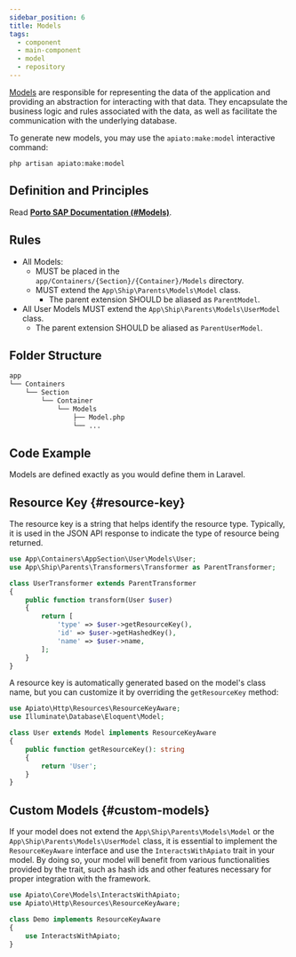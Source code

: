 ```yaml
---
sidebar_position: 6
title: Models
tags:
  - component
  - main-component
  - model
  - repository
---
```


[Models](https://laravel.com/docs/eloquent) are responsible for representing the data of the application
and providing an abstraction for interacting with that data.
They encapsulate the business logic and rules associated with the data,
as well as facilitate the communication with the underlying database.

To generate new models, you may use the `apiato:make:model` interactive command:

```
php artisan apiato:make:model
```

## Definition and Principles

Read [**Porto SAP Documentation (#Models)**](https://mahmoudz.github.io/Porto/docs/category/main-components).

## Rules

- All Models:
  - MUST be placed in the `app/Containers/{Section}/{Container}/Models` directory.
  - MUST extend the `App\Ship\Parents\Models\Model` class.
    - The parent extension SHOULD be aliased as `ParentModel`.
- All User Models MUST extend the `App\Ship\Parents\Models\UserModel` class.
  - The parent extension SHOULD be aliased as `ParentUserModel`.

## Folder Structure

```markdown
app
└── Containers
    └── Section
        └── Container
            └── Models
                ├── Model.php
                └── ...
```

## Code Example
Models are defined exactly as you would define them in Laravel.


## Resource Key {#resource-key}
The resource key is a string that helps identify the resource type.
Typically, it is used in the JSON API response to indicate the type of resource being returned.

```php
use App\Containers\AppSection\User\Models\User;
use App\Ship\Parents\Transformers\Transformer as ParentTransformer;

class UserTransformer extends ParentTransformer
{
    public function transform(User $user)
    {
        return [
            'type' => $user->getResourceKey(),
            'id' => $user->getHashedKey(),
            'name' => $user->name,
        ];
    }
}
```

A resource key is automatically generated based on the model's class name,
but you can customize it by overriding the `getResourceKey` method:

```php
use Apiato\Http\Resources\ResourceKeyAware;
use Illuminate\Database\Eloquent\Model;

class User extends Model implements ResourceKeyAware
{
    public function getResourceKey(): string
    {
        return 'User';
    }
}
```

## Custom Models {#custom-models}

If your model does not extend the `App\Ship\Parents\Models\Model` or the `App\Ship\Parents\Models\UserModel` class,
it is essential to implement the `ResourceKeyAware` interface
and use the `InteractsWithApiato` trait in your model.
By doing so, your model will benefit from various functionalities provided by the trait,
such as hash ids and other features necessary for proper integration with the framework.

```php
use Apiato\Core\Models\InteractsWithApiato;
use Apiato\Http\Resources\ResourceKeyAware;

class Demo implements ResourceKeyAware
{
    use InteractsWithApiato;
}
```

